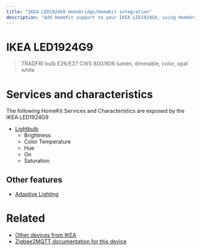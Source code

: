 ```yaml
---
title: "IKEA LED1924G9 Homebridge/HomeKit integration"
description: "Add HomeKit support to your IKEA LED1924G9, using Homebridge, Zigbee2MQTT and homebridge-z2m."
---
```

<!---
This file has been GENERATED using src/docgen/docgen.ts
DO NOT EDIT THIS FILE MANUALLY!
-->
# IKEA LED1924G9
> TRADFRI bulb E26/E27 CWS 800/806 lumen, dimmable, color, opal white


# Services and characteristics
The following HomeKit Services and Characteristics are exposed by
the IKEA LED1924G9

* [Lightbulb](../../light.md)
  * Brightness
  * Color Temperature
  * Hue
  * On
  * Saturation


## Other features
* [Adaptive Lighting](../../light.md)


# Related
* [Other devices from IKEA](../index.md#ikea)
* [Zigbee2MQTT documentation for this device](https://www.zigbee2mqtt.io/devices/LED1924G9.html)